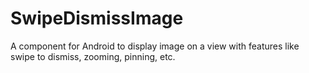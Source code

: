 # SwipeDismissImage
A component for Android to display image on a view with features like swipe to dismiss, zooming, pinning, etc.
